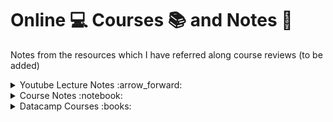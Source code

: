 # Online :computer: Courses :books:  and Notes :notebook:

Notes from the resources which I have referred along course reviews (to be added)

<details>
  <summary> Youtube Lecture Notes :arrow_forward: </summary> 

</details>

<details>
  <summary> Course Notes :notebook: </summary> 

* [Coursera- SQL Course notes - UCSD](https://github.com/vkoul/Self_Learning/blob/master/CourseNotes/Coursera_SQL_Notes.md)
* [Coursera: Computational Thinking - UMich](https://github.com/vkoul/Self_Learning/blob/master/CourseNotes/Coursera:%20Computational%20Thinking%20UMich.md)
* [Edx- Analytics in Python - Columbia Univ.](https://github.com/vkoul/Self_Learning/blob/master/CourseNotes/ColumbiaX-%20Analytics%20in%20Python.md)

</details>



<details>
  <summary> Datacamp Courses :books: </summary>
  

# [Datacamp](www.datacamp.com)

1) [**Introduction to R**](https://www.datacamp.com/courses/free-introduction-to-r)
    *  [*Certificate*](https://www.datacamp.com/statement-of-accomplishment/course/8cf62e07aa3dbcd6fb1034d897c645f4d0bd8810)


2) [**Introduction to the Tidyverse**](https://www.datacamp.com/courses/introduction-to-the-tidyverse)
    * [*Certificate*](https://www.datacamp.com/statement-of-accomplishment/course/aa31d531940e68604216aa80f5a6df9bb283af86)

3) [**Cleaning Data in R**](https://www.datacamp.com/courses/cleaning-data-in-r)
    * [*Certificate*](https://www.datacamp.com/statement-of-accomplishment/course/bb9cd9211233c0fa798317a3a864bb56b6a390c5)

4) [**Data Manipulation in R with dplyr**](https://www.datacamp.com/courses/dplyr-data-manipulation-r-tutorial)
    * [*Certificate*](https://www.datacamp.com/statement-of-accomplishment/course/1baa535ce4522e252c1122b0f5fa0937fe903e60)
  
5) [**Introduction to Data**](https://www.datacamp.com/courses/introduction-to-data)
    * [*Certificate*](https://www.datacamp.com/statement-of-accomplishment/course/5b2e6170e7c79f3756da50d4dd6f21090573e864)
  
6) [**Importing & Cleaning Data in R: Case Studies**](https://www.datacamp.com/courses/importing-cleaning-data-in-r-case-studies)
    * [*Certificate*](https://www.datacamp.com/statement-of-accomplishment/course/25babe9cede30c143419275bd3094825d1b138eb)
  
7) [**Exploratory Data Analysis**](https://www.datacamp.com/courses/exploratory-data-analysis)
    * [*Certificate*](https://www.datacamp.com/statement-of-accomplishment/course/dc482d9e85860a4c954a327108658288ae518b85)
  
8) [**Reporting with R Markdown**](https://www.datacamp.com/courses/reporting-with-r-markdown)
    * [*Certificate*](https://www.datacamp.com/statement-of-accomplishment/course/f6ec194833385a229ea09dba5a0e6c3bd3ff1346)
  
9) [**Exploratory Data Analysis in R: Case Study**](https://www.datacamp.com/courses/exploratory-data-analysis-in-r-case-study)
    * [*Certificate*](https://www.datacamp.com/statement-of-accomplishment/course/417329e7090463364ca21c6587e7fee80d811d36)

</details>
